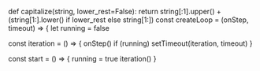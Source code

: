 def capitalize(string, lower_rest=False):
    return string[:1].upper() + (string[1:].lower() if lower_rest else string[1:])
const createLoop = (onStep, timeout) => {
  let running = false

  const iteration = () => {
    onStep()
    if (running) setTimeout(iteration, timeout)
  }

  const start = () => {
    running = true
    iteration()
  }

